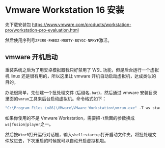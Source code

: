 # Vmware Workstation 16 安装

先下载安装包 <https://www.vmware.com/products/workstation-pro/workstation-pro-evaluation.html>

然后使用序列号`ZF3R0-FHED2-M80TY-8QYGC-NPKYF`激活。

## vmware 开机启动

重装系统之后为了用安卓模拟器我只好禁用了 WSL 功能，但是后台运行一个虚拟机 linux 还是很有用的，所以这里让 vmware 开机自动启动虚拟机，达成类似的目的。

办法很简单，先创建一个批处理文件 (后缀名`.bat`)，然后通过 vmware 安装目录里面的`vmrun`工具来后台启动虚拟机。命令格式如下：

```cmd
"C:\Program Files (x86)\VMware\VMware Workstation\vmrun.exe" -T ws start "C:\Users\techstay\Documents\Virtual Machines\Arch\Arch.vmx" nogui
```

如果你使用的不是 Vmware Workstation，需要把`-T`后面的参数换成`ws|fusion|player`之一。

然后按`Win+R`打开运行对话框，输入`shell:startup`打开启动文件夹，将批处理文件放进去，下次重启的时候就可以自动开启虚拟机啦。
